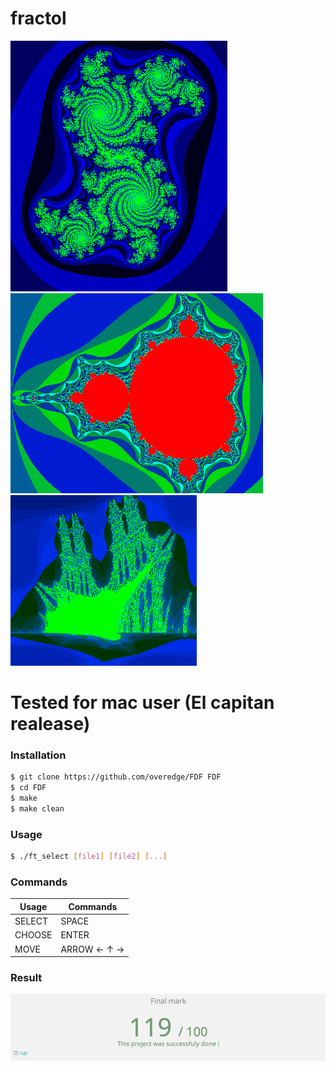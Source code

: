 # fractol
![Image of Screen](https://github.com/overedge/fractol/blob/master/screen.png?raw=true)
![Image of Screen](https://github.com/overedge/fractol/blob/master/screen1.png?raw=true)
![Image of Screen](https://github.com/overedge/fractol/blob/master/screen2.png?raw=true)

# Tested for mac user (El capitan realease)

### Installation
```sh
$ git clone https://github.com/overedge/FDF FDF
$ cd FDF
$ make
$ make clean
```
### Usage
```sh
$ ./ft_select [file1] [file2] [...]
```
### Commands
| Usage       | Commands |
| ------------- | ------------- |
| SELECT  | SPACE  |
| CHOOSE  | ENTER  |
| MOVE  | ARROW ← ↑ →  |

### Result
![Image of Result](https://github.com/overedge/FDF/blob/master/result.png?raw=true)


